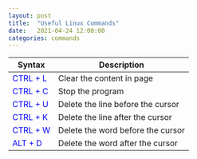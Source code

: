 ```yaml
---
layout: post
title:  "Useful Linux Commands"
date:   2021-04-24 12:00:00
categories: commands
---
```

| Syntax      | Description |
| ----------- | ----------- |
| <span style="color:blue">CTRL + L</span>    | Clear the content in page                  |
| <span style="color:blue">CTRL + C</span>    | Stop the program                           |
| <span style="color:blue">CTRL + U</span>    | Delete the line before the cursor          |
| <span style="color:blue">CTRL + K</span>    | Delete the line after the cursor           |
| <span style="color:blue">CTRL + W</span>    | Delete the word before the cursor          |
| <span style="color:blue">ALT + D</span>     | Delete the word after the cursor           |
